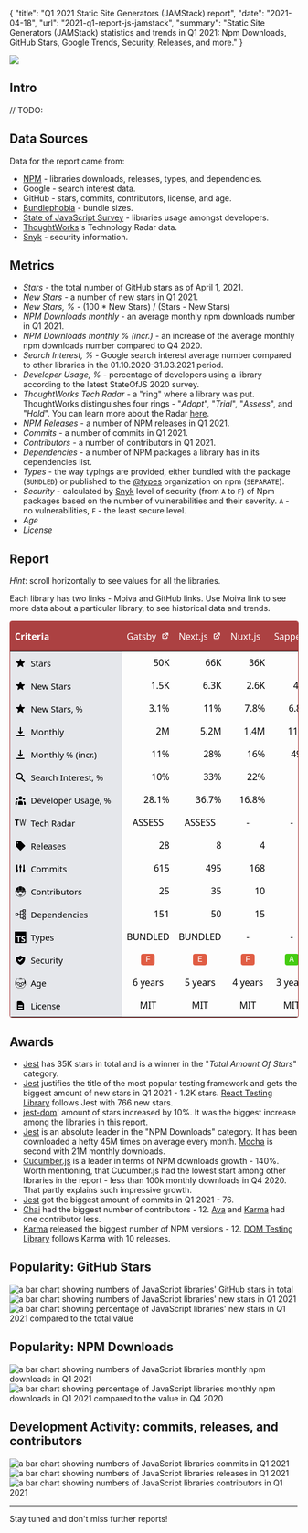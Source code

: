 {
    "title": "Q1 2021 Static Site Generators (JAMStack) report",
    "date": "2021-04-18",
    "url": "2021-q1-report-js-jamstack",
    "summary": "Static Site Generators (JAMStack) statistics and trends in Q1 2021: Npm Downloads, GitHub Stars, Google Trends, Security, Releases, and more."
}

![](/blog/images/2021-q1-report/logo.png)

## Intro
// TODO:

## Data Sources
Data for the report came from:
- [NPM](https://www.npmjs.com/) - libraries downloads, releases, types, and dependencies.
- Google - search interest data.
- GitHub - stars, commits, contributors, license, and age.
- [Bundlephobia](https://bundlephobia.com/) - bundle sizes.
- [State of JavaScript Survey](https://stateofjs.com/) - libraries usage amongst developers.
- [ThoughtWorks](https://www.thoughtworks.com/)'s Technology Radar data.
- [Snyk](https://snyk.io/) - security information.

## Metrics
- *Stars* - the total number of GitHub stars as of April 1, 2021.
- *New Stars* - a number of new stars in Q1 2021.
- *New Stars, %* - (100 * New Stars) / (Stars - New Stars)
- *NPM Downloads monthly* - an average monthly npm downloads number in Q1 2021.
- *NPM Downloads monthly % (incr.)* - an increase of the average monthly npm downloads number compared to Q4 2020.
- *Search Interest, %* - Google search interest average number compared to other libraries in the 01.10.2020-31.03.2021 period.
- *Developer Usage, %* - percentage of developers using a library according to the latest StateOfJS 2020 survey.
- *ThoughtWorks Tech Radar* - a "ring" where a library was put. ThoughtWorks distinguishes four rings - "*Adopt*", "*Trial*", "*Assess*", and "*Hold*". You can learn more about the Radar [here](https://www.thoughtworks.com/radar/faq).
- *NPM Releases* - a number of NPM releases in Q1 2021.
- *Commits* - a number of commits in Q1 2021.
- *Contributors* - a number of contributors in Q1 2021.
- *Dependencies* - a number of NPM packages a library has in its dependencies list.
- *Types* - the way typings are provided, either bundled with the package (`BUNDLED`) or published to the [@types](https://www.npmjs.com/~types) organization on npm (`SEPARATE`).
- *Security* - calculated by [Snyk](https://snyk.io/) level of security (from `A` to `F`) of Npm packages based on the number of vulnerabilities and their severity. `A` - no vulnerabilities, `F` - the least secure level.
- *Age*
- *License*

## Report
*Hint*: scroll horizontally to see values for all the libraries.

Each library has two links - Moiva and GitHub links. Use Moiva link to see more data about a particular library, to see historical data and trends.

<style type='text/css'>
.wrapper-2021q1 {
    border-color: rgba(172, 65, 66, 1);
    border-radius: 0.25rem;
    border-width: 1px;
    border-style: solid;
    width: 100%;
    overflow: scroll;
}
.wrapper-2021q1 table {
  padding: 0;
  margin: 0;
  border: none;
    font-size: 16px;
    border-width: 1px;
    table-layout: auto;
    border-collapse: collapse;
    text-indent: 0;
    border-color: inherit;
    font-family: ui-sans-serif, system-ui, -apple-system, BlinkMacSystemFont, "Segoe UI", Roboto, "Helvetica Neue", Arial, "Noto Sans", sans-serif, "Apple Color Emoji", "Segoe UI Emoji", "Segoe UI Symbol", "Noto Color Emoji";
}
.wrapper-2021q1 thead {
    background-color: rgba(172, 65, 66, 1.0);
    color: white;
}
.wrapper-2021q1 thead th {
    z-index: 1;
    border: none;
}

.wrapper-2021q1 thead th:first-child {
    background-color: rgba(172, 65, 66, 1.0);
    height: 2.5rem;
    position: -webkit-sticky;
    position: sticky;
    left: 0;
    z-index: 2;
}

.wrapper-2021q1 thead th:first-child div {
    width: 180px;
}

.wrapper-2021q1 thead th div {
    display: flex;
}

.wrapper-2021q1 tbody {
    color: black;
}

.wrapper-2021q1 tbody th {
    font-weight: 500;
    font-size: 15px;
    position: -webkit-sticky;
    position: sticky;
    left: 0;
    z-index: 1;
    background-color: rgba(229, 231, 235, 1.0) !important;
    padding-left: 0.5rem;
    padding-right: 0.5rem;
    border-left: none;
}

.wrapper-2021q1 tbody tr {
    height: 40px;
}

.wrapper-2021q1 td, th {
    border-bottom: none;
    border-top: none;
}

.wrapper-2021q1 a.primary-link {
    font-weight: 400;
    color: rgba(255, 255, 255, 1) !important;
}

.wrapper-2021q1 a.primary-link:hover {
    font-weight: 400;
    --tw-text-opacity: 1;
    color: rgba(255, 255, 255, var(--tw-text-opacity));
    text-decoration: underline;
}
.wrapper-2021q1 a, .link {
    cursor: pointer;
    font-weight: 400;
    color: rgba(172, 65, 66, 1);
}
.wrapper-2021q1 a {
    color: inherit;
    text-decoration: inherit;
}

.wrapper-2021q1 .ml-2 {
    margin-left: 0.5rem;
}
.wrapper-2021q1 svg {
    display: block;
    vertical-align: middle;
}
.wrapper-2021q1 .w-5 {
    width: 1.25rem;
}
.wrapper-2021q1 .h-5 {
    height: 1.25rem;
}
.wrapper-2021q1 .border-r {
    border-right-width: 1px !important;
}

.wrapper-2021q1 .border-gray-300 {
    border-color: rgba(209, 213, 219, 1);
}

.wrapper-2021q1 .items-center {
    align-items: center;
}

.wrapper-2021q1 .flex {
    display: flex;
}
.wrapper-2021q1 .justify-end {
    justify-content: flex-end;
}
.wrapper-2021q1 .justify-center {
    justify-content: center;
}
.wrapper-2021q1 .sec {
    border-radius: 4px;
    width: 24px;
    height: 20px;
    display: flex;
    align-items: center;
    justify-content: center;
    font-family: ui-monospace, SFMono-Regular, Menlo, Monaco, Consolas, "Liberation Mono", "Courier New", monospace;
    font-size: 14px;
    line-height: 20px;
    color: white !important;
    text-decoration: none;
}
.wrapper-2021q1 .sec-A {
    background-color: #4c1;
}
.wrapper-2021q1 .sec-E, .wrapper-2021q1 .sec-F {
    background-color: #e05d44;
}
</style>

<div class="wrapper-2021q1"><table><thead class="text-white bg-primary"><tr><th scope="col"><div class="w-52">Criteria</div></th><th scope="col"><div><a href="/?npm=gatsby" class="primary-link">Gatsby</a><a href="https://github.com/gatsbyjs/gatsby" target="_blank" class="ml-2 primary-link"><svg xmlns="http://www.w3.org/2000/svg" class="w-5 h-5" viewBox="0 0 20 20" fill="currentColor"><path d="M11 3a1 1 0 100 2h2.586l-6.293 6.293a1 1 0 101.414 1.414L15 6.414V9a1 1 0 102 0V4a1 1 0 00-1-1h-5z"></path><path d="M5 5a2 2 0 00-2 2v8a2 2 0 002 2h8a2 2 0 002-2v-3a1 1 0 10-2 0v3H5V7h3a1 1 0 000-2H5z"></path></svg></a></div></th><th scope="col"><div><a href="/?npm=next" class="primary-link">Next.js</a><a href="https://github.com/vercel/next.js" target="_blank" class="ml-2 primary-link"><svg xmlns="http://www.w3.org/2000/svg" class="w-5 h-5" viewBox="0 0 20 20" fill="currentColor"><path d="M11 3a1 1 0 100 2h2.586l-6.293 6.293a1 1 0 101.414 1.414L15 6.414V9a1 1 0 102 0V4a1 1 0 00-1-1h-5z"></path><path d="M5 5a2 2 0 00-2 2v8a2 2 0 002 2h8a2 2 0 002-2v-3a1 1 0 10-2 0v3H5V7h3a1 1 0 000-2H5z"></path></svg></a></div></th><th scope="col"><div><a href="/?npm=nuxt" class="primary-link">Nuxt.js</a><a href="https://github.com/nuxt/nuxt.js" target="_blank" class="ml-2 primary-link"><svg xmlns="http://www.w3.org/2000/svg" class="w-5 h-5" viewBox="0 0 20 20" fill="currentColor"><path d="M11 3a1 1 0 100 2h2.586l-6.293 6.293a1 1 0 101.414 1.414L15 6.414V9a1 1 0 102 0V4a1 1 0 00-1-1h-5z"></path><path d="M5 5a2 2 0 00-2 2v8a2 2 0 002 2h8a2 2 0 002-2v-3a1 1 0 10-2 0v3H5V7h3a1 1 0 000-2H5z"></path></svg></a></div></th><th scope="col"><div><a href="/?npm=sapper" class="primary-link">Sapper</a><a href="https://github.com/sveltejs/sapper" target="_blank" class="ml-2 primary-link"><svg xmlns="http://www.w3.org/2000/svg" class="w-5 h-5" viewBox="0 0 20 20" fill="currentColor"><path d="M11 3a1 1 0 100 2h2.586l-6.293 6.293a1 1 0 101.414 1.414L15 6.414V9a1 1 0 102 0V4a1 1 0 00-1-1h-5z"></path><path d="M5 5a2 2 0 00-2 2v8a2 2 0 002 2h8a2 2 0 002-2v-3a1 1 0 10-2 0v3H5V7h3a1 1 0 000-2H5z"></path></svg></a></div></th><th scope="col"><div><a href="/?npm=@11ty/eleventy" class="primary-link">11ty</a><a href="https://github.com/11ty/eleventy" target="_blank" class="ml-2 primary-link"><svg xmlns="http://www.w3.org/2000/svg" class="w-5 h-5" viewBox="0 0 20 20" fill="currentColor"><path d="M11 3a1 1 0 100 2h2.586l-6.293 6.293a1 1 0 101.414 1.414L15 6.414V9a1 1 0 102 0V4a1 1 0 00-1-1h-5z"></path><path d="M5 5a2 2 0 00-2 2v8a2 2 0 002 2h8a2 2 0 002-2v-3a1 1 0 10-2 0v3H5V7h3a1 1 0 000-2H5z"></path></svg></a></div></th><th scope="col"><div><a href="/?npm=hexo" class="primary-link">Hexo</a><a href="https://github.com/hexojs/hexo" target="_blank" class="ml-2 primary-link"><svg xmlns="http://www.w3.org/2000/svg" class="w-5 h-5" viewBox="0 0 20 20" fill="currentColor"><path d="M11 3a1 1 0 100 2h2.586l-6.293 6.293a1 1 0 101.414 1.414L15 6.414V9a1 1 0 102 0V4a1 1 0 00-1-1h-5z"></path><path d="M5 5a2 2 0 00-2 2v8a2 2 0 002 2h8a2 2 0 002-2v-3a1 1 0 10-2 0v3H5V7h3a1 1 0 000-2H5z"></path></svg></a></div></th><th scope="col"><div><a href="/?npm=@docusaurus/core" class="primary-link">Docusaurus</a><a href="https://github.com/facebook/docusaurus" target="_blank" class="ml-2 primary-link"><svg xmlns="http://www.w3.org/2000/svg" class="w-5 h-5" viewBox="0 0 20 20" fill="currentColor"><path d="M11 3a1 1 0 100 2h2.586l-6.293 6.293a1 1 0 101.414 1.414L15 6.414V9a1 1 0 102 0V4a1 1 0 00-1-1h-5z"></path><path d="M5 5a2 2 0 00-2 2v8a2 2 0 002 2h8a2 2 0 002-2v-3a1 1 0 10-2 0v3H5V7h3a1 1 0 000-2H5z"></path></svg></a></div></th><th scope="col"><div><a href="/?npm=vuepress" class="primary-link">VuePress</a><a href="https://github.com/vuejs/vuepress" target="_blank" class="ml-2 primary-link"><svg xmlns="http://www.w3.org/2000/svg" class="w-5 h-5" viewBox="0 0 20 20" fill="currentColor"><path d="M11 3a1 1 0 100 2h2.586l-6.293 6.293a1 1 0 101.414 1.414L15 6.414V9a1 1 0 102 0V4a1 1 0 00-1-1h-5z"></path><path d="M5 5a2 2 0 00-2 2v8a2 2 0 002 2h8a2 2 0 002-2v-3a1 1 0 10-2 0v3H5V7h3a1 1 0 000-2H5z"></path></svg></a></div></th><th scope="col"><div><a href="/?npm=docsify" class="primary-link">Docsify</a><a href="https://github.com/docsifyjs/docsify" target="_blank" class="ml-2 primary-link"><svg xmlns="http://www.w3.org/2000/svg" class="w-5 h-5" viewBox="0 0 20 20" fill="currentColor"><path d="M11 3a1 1 0 100 2h2.586l-6.293 6.293a1 1 0 101.414 1.414L15 6.414V9a1 1 0 102 0V4a1 1 0 00-1-1h-5z"></path><path d="M5 5a2 2 0 00-2 2v8a2 2 0 002 2h8a2 2 0 002-2v-3a1 1 0 10-2 0v3H5V7h3a1 1 0 000-2H5z"></path></svg></a></div></th><th scope="col"><div><a href="/?npm=umi" class="primary-link">UmiJS</a><a href="https://github.com/umijs/umi" target="_blank" class="ml-2 primary-link"><svg xmlns="http://www.w3.org/2000/svg" class="w-5 h-5" viewBox="0 0 20 20" fill="currentColor"><path d="M11 3a1 1 0 100 2h2.586l-6.293 6.293a1 1 0 101.414 1.414L15 6.414V9a1 1 0 102 0V4a1 1 0 00-1-1h-5z"></path><path d="M5 5a2 2 0 00-2 2v8a2 2 0 002 2h8a2 2 0 002-2v-3a1 1 0 10-2 0v3H5V7h3a1 1 0 000-2H5z"></path></svg></a></div></th><th scope="col"><div><a href="/?npm=react-static" class="primary-link">React Static</a><a href="https://github.com/react-static/react-static" target="_blank" class="ml-2 primary-link"><svg xmlns="http://www.w3.org/2000/svg" class="w-5 h-5" viewBox="0 0 20 20" fill="currentColor"><path d="M11 3a1 1 0 100 2h2.586l-6.293 6.293a1 1 0 101.414 1.414L15 6.414V9a1 1 0 102 0V4a1 1 0 00-1-1h-5z"></path><path d="M5 5a2 2 0 00-2 2v8a2 2 0 002 2h8a2 2 0 002-2v-3a1 1 0 10-2 0v3H5V7h3a1 1 0 000-2H5z"></path></svg></a></div></th><th scope="col"><div><a href="/?npm=gridsome" class="primary-link">Gridsome</a><a href="https://github.com/gridsome/gridsome" target="_blank" class="ml-2 primary-link"><svg xmlns="http://www.w3.org/2000/svg" class="w-5 h-5" viewBox="0 0 20 20" fill="currentColor"><path d="M11 3a1 1 0 100 2h2.586l-6.293 6.293a1 1 0 101.414 1.414L15 6.414V9a1 1 0 102 0V4a1 1 0 00-1-1h-5z"></path><path d="M5 5a2 2 0 00-2 2v8a2 2 0 002 2h8a2 2 0 002-2v-3a1 1 0 10-2 0v3H5V7h3a1 1 0 000-2H5z"></path></svg></a></div></th></tr></thead><tbody><!-- Stars --><tr class="row"><th class="border-r border-gray-300"><div class="flex items-center border-r"><svg xmlns="http://www.w3.org/2000/svg" class="w-5 h-5" viewBox="0 0 20 20" fill="currentColor"><path d="M9.049 2.927c.3-.921 1.603-.921 1.902 0l1.07 3.292a1 1 0 00.95.69h3.462c.969 0 1.371 1.24.588 1.81l-2.8 2.034a1 1 0 00-.364 1.118l1.07 3.292c.3.921-.755 1.688-1.54 1.118l-2.8-2.034a1 1 0 00-1.175 0l-2.8 2.034c-.784.57-1.838-.197-1.539-1.118l1.07-3.292a1 1 0 00-.364-1.118L2.98 8.72c-.783-.57-.38-1.81.588-1.81h3.461a1 1 0 00.951-.69l1.07-3.292z"></path></svg><div class="ml-2">Stars</div></div></th><td class="border-r border-gray-300"><div class="flex justify-end" data-v-76753836="">50K</div></td><td class="border-r border-gray-300"><div class="flex justify-end" data-v-76753836="">66K</div></td><td class="border-r border-gray-300"><div class="flex justify-end" data-v-76753836="">36K</div></td><td class="border-r border-gray-300"><div class="flex justify-end" data-v-76753836="">7K</div></td><td class="border-r border-gray-300"><div class="flex justify-end" data-v-76753836="">9.1K</div></td><td class="border-r border-gray-300"><div class="flex justify-end" data-v-76753836="">33K</div></td><td class="border-r border-gray-300"><div class="flex justify-end" data-v-76753836="">23K</div></td><td class="border-r border-gray-300"><div class="flex justify-end" data-v-76753836="">19K</div></td><td class="border-r border-gray-300"><div class="flex justify-end" data-v-76753836="">17K</div></td><td class="border-r border-gray-300"><div class="flex justify-end" data-v-76753836="">10K</div></td><td class="border-r border-gray-300"><div class="flex justify-end" data-v-76753836="">9.5K</div></td><td class="border-r border-gray-300"><div class="flex justify-end" data-v-76753836="">7.5K</div></td></tr><tr class="row"><th class="border-r border-gray-300"><div class="flex items-center border-r"><svg xmlns="http://www.w3.org/2000/svg" class="w-5 h-5" viewBox="0 0 20 20" fill="currentColor"><path d="M9.049 2.927c.3-.921 1.603-.921 1.902 0l1.07 3.292a1 1 0 00.95.69h3.462c.969 0 1.371 1.24.588 1.81l-2.8 2.034a1 1 0 00-.364 1.118l1.07 3.292c.3.921-.755 1.688-1.54 1.118l-2.8-2.034a1 1 0 00-1.175 0l-2.8 2.034c-.784.57-1.838-.197-1.539-1.118l1.07-3.292a1 1 0 00-.364-1.118L2.98 8.72c-.783-.57-.38-1.81.588-1.81h3.461a1 1 0 00.951-.69l1.07-3.292z"></path></svg><div class="ml-2">New Stars</div></div></th><td class="border-r border-gray-300 bg-gray-200"><div class="flex items-center justify-end" data-v-76753836="">1.5K</div></td><td class="border-r border-gray-300 bg-gray-200"><div class="flex items-center justify-end" data-v-76753836="">6.3K</div></td><td class="border-r border-gray-300 bg-gray-200"><div class="flex items-center justify-end" data-v-76753836="">2.6K</div></td><td class="border-r border-gray-300 bg-gray-200"><div class="flex items-center justify-end" data-v-76753836="">447</div></td><td class="border-r border-gray-300 bg-gray-200"><div class="flex items-center justify-end" data-v-76753836="">891</div></td><td class="border-r border-gray-300 bg-gray-200"><div class="flex items-center justify-end" data-v-76753836="">708</div></td><td class="border-r border-gray-300 bg-gray-200"><div class="flex items-center justify-end" data-v-76753836="">1.9K</div></td><td class="border-r border-gray-300 bg-gray-200"><div class="flex items-center justify-end" data-v-76753836="">618</div></td><td class="border-r border-gray-300 bg-gray-200"><div class="flex items-center justify-end" data-v-76753836="">971</div></td><td class="border-r border-gray-300 bg-gray-200"><div class="flex items-center justify-end" data-v-76753836="">550</div></td><td class="border-r border-gray-300 bg-gray-200"><div class="flex items-center justify-end" data-v-76753836="">268</div></td><td class="border-r border-gray-300 bg-gray-200"><div class="flex items-center justify-end" data-v-76753836="">359</div></td></tr><tr class="row"><th class="border-r border-gray-300"><div class="flex items-center border-r"><svg xmlns="http://www.w3.org/2000/svg" class="w-5 h-5" viewBox="0 0 20 20" fill="currentColor"><path d="M9.049 2.927c.3-.921 1.603-.921 1.902 0l1.07 3.292a1 1 0 00.95.69h3.462c.969 0 1.371 1.24.588 1.81l-2.8 2.034a1 1 0 00-.364 1.118l1.07 3.292c.3.921-.755 1.688-1.54 1.118l-2.8-2.034a1 1 0 00-1.175 0l-2.8 2.034c-.784.57-1.838-.197-1.539-1.118l1.07-3.292a1 1 0 00-.364-1.118L2.98 8.72c-.783-.57-.38-1.81.588-1.81h3.461a1 1 0 00.951-.69l1.07-3.292z"></path></svg><div class="ml-2">New Stars, %</div></div></th><td class="border-r border-gray-300"><div class="flex items-center justify-end" data-v-76753836="">3.1% </div></td><td class="border-r border-gray-300"><div class="flex items-center justify-end" data-v-76753836="">11% </div></td><td class="border-r border-gray-300"><div class="flex items-center justify-end" data-v-76753836="">7.8% </div></td><td class="border-r border-gray-300"><div class="flex items-center justify-end" data-v-76753836="">6.8% </div></td><td class="border-r border-gray-300"><div class="flex items-center justify-end" data-v-76753836="">11% </div></td><td class="border-r border-gray-300"><div class="flex items-center justify-end" data-v-76753836="">2.2% </div></td><td class="border-r border-gray-300"><div class="flex items-center justify-end" data-v-76753836="">9.1% </div></td><td class="border-r border-gray-300"><div class="flex items-center justify-end" data-v-76753836="">3.4% </div></td><td class="border-r border-gray-300"><div class="flex items-center justify-end" data-v-76753836="">6% </div></td><td class="border-r border-gray-300"><div class="flex items-center justify-end" data-v-76753836="">5.7% </div></td><td class="border-r border-gray-300"><div class="flex items-center justify-end" data-v-76753836="">2.9% </div></td><td class="border-r border-gray-300"><div class="flex items-center justify-end" data-v-76753836="">5.1% </div></td></tr><tr class="row"><th class="border-r border-gray-300"><div class="flex items-center border-r"><svg xmlns="http://www.w3.org/2000/svg" class="w-5 h-5" viewBox="0 0 20 20" fill="currentColor"><path fill-rule="evenodd" d="M3 17a1 1 0 011-1h12a1 1 0 110 2H4a1 1 0 01-1-1zm3.293-7.707a1 1 0 011.414 0L9 10.586V3a1 1 0 112 0v7.586l1.293-1.293a1 1 0 111.414 1.414l-3 3a1 1 0 01-1.414 0l-3-3a1 1 0 010-1.414z" clip-rule="evenodd"></path></svg><div class="ml-2">Monthly</div></div></th><td class="border-r border-gray-300 bg-gray-200"><div class="flex items-center justify-end" data-v-76753836="">2M</div></td><td class="border-r border-gray-300 bg-gray-200"><div class="flex items-center justify-end" data-v-76753836="">5.2M</div></td><td class="border-r border-gray-300 bg-gray-200"><div class="flex items-center justify-end" data-v-76753836="">1.4M</div></td><td class="border-r border-gray-300 bg-gray-200"><div class="flex items-center justify-end" data-v-76753836="">112K</div></td><td class="border-r border-gray-300 bg-gray-200"><div class="flex items-center justify-end" data-v-76753836="">114K</div></td><td class="border-r border-gray-300 bg-gray-200"><div class="flex items-center justify-end" data-v-76753836="">63K</div></td><td class="border-r border-gray-300 bg-gray-200"><div class="flex items-center justify-end" data-v-76753836="">171K</div></td><td class="border-r border-gray-300 bg-gray-200"><div class="flex items-center justify-end" data-v-76753836="">312K</div></td><td class="border-r border-gray-300 bg-gray-200"><div class="flex items-center justify-end" data-v-76753836="">139K</div></td><td class="border-r border-gray-300 bg-gray-200"><div class="flex items-center justify-end" data-v-76753836="">91K</div></td><td class="border-r border-gray-300 bg-gray-200"><div class="flex items-center justify-end" data-v-76753836="">51K</div></td><td class="border-r border-gray-300 bg-gray-200"><div class="flex items-center justify-end" data-v-76753836="">50K</div></td></tr><tr class="row"><th class="border-r border-gray-300"><div class="flex items-center border-r"><svg xmlns="http://www.w3.org/2000/svg" class="w-5 h-5" viewBox="0 0 20 20" fill="currentColor"><path fill-rule="evenodd" d="M3 17a1 1 0 011-1h12a1 1 0 110 2H4a1 1 0 01-1-1zm3.293-7.707a1 1 0 011.414 0L9 10.586V3a1 1 0 112 0v7.586l1.293-1.293a1 1 0 111.414 1.414l-3 3a1 1 0 01-1.414 0l-3-3a1 1 0 010-1.414z" clip-rule="evenodd"></path></svg><div class="ml-2">Monthly % (incr.)</div></div></th><td class="border-r border-gray-300"><div class="flex items-center justify-end" data-v-76753836="">11% </div></td><td class="border-r border-gray-300"><div class="flex items-center justify-end" data-v-76753836="">28% </div></td><td class="border-r border-gray-300"><div class="flex items-center justify-end" data-v-76753836="">16% </div></td><td class="border-r border-gray-300"><div class="flex items-center justify-end" data-v-76753836="">49% </div></td><td class="border-r border-gray-300"><div class="flex items-center justify-end" data-v-76753836="">-2% </div></td><td class="border-r border-gray-300"><div class="flex items-center justify-end" data-v-76753836="">13% </div></td><td class="border-r border-gray-300"><div class="flex items-center justify-end" data-v-76753836="">83% </div></td><td class="border-r border-gray-300"><div class="flex items-center justify-end" data-v-76753836="">34% </div></td><td class="border-r border-gray-300"><div class="flex items-center justify-end" data-v-76753836="">18% </div></td><td class="border-r border-gray-300"><div class="flex items-center justify-end" data-v-76753836="">14% </div></td><td class="border-r border-gray-300"><div class="flex items-center justify-end" data-v-76753836="">-1% </div></td><td class="border-r border-gray-300"><div class="flex items-center justify-end" data-v-76753836="">4% </div></td></tr><tr class="row"><th class="border-r border-gray-300"><div class="flex items-center border-r"><svg xmlns="http://www.w3.org/2000/svg" class="w-5 h-5" viewBox="0 0 20 20" fill="currentColor"><path fill-rule="evenodd" d="M8 4a4 4 0 100 8 4 4 0 000-8zM2 8a6 6 0 1110.89 3.476l4.817 4.817a1 1 0 01-1.414 1.414l-4.816-4.816A6 6 0 012 8z" clip-rule="evenodd"></path></svg><div class="ml-2">Search Interest, %</div></div></th><td class="border-r border-gray-300 bg-gray-200"><div class="flex items-center justify-end" data-v-76753836="">10%</div></td><td class="border-r border-gray-300 bg-gray-200"><div class="flex items-center justify-end" data-v-76753836="">33%</div></td><td class="border-r border-gray-300 bg-gray-200"><div class="flex items-center justify-end" data-v-76753836="">22%</div></td><td class="border-r border-gray-300 bg-gray-200"><div class="flex items-center justify-end" data-v-76753836="">-</div></td><td class="border-r border-gray-300 bg-gray-200"><div class="flex items-center justify-end" data-v-76753836="">-</div></td><td class="border-r border-gray-300 bg-gray-200"><div class="flex items-center justify-end" data-v-76753836="">-</div></td><td class="border-r border-gray-300 bg-gray-200"><div class="flex items-center justify-end" data-v-76753836="">-</div></td><td class="border-r border-gray-300 bg-gray-200"><div class="flex items-center justify-end" data-v-76753836="">-</div></td><td class="border-r border-gray-300 bg-gray-200"><div class="flex items-center justify-end" data-v-76753836="">-</div></td><td class="border-r border-gray-300 bg-gray-200"><div class="flex items-center justify-end" data-v-76753836="">-</div></td><td class="border-r border-gray-300 bg-gray-200"><div class="flex items-center justify-end" data-v-76753836="">-</div></td><td class="border-r border-gray-300 bg-gray-200"><div class="flex items-center justify-end" data-v-76753836="">-</div></td></tr><tr class="row"><th class="border-r border-gray-300"><div class="flex items-center border-r"><svg xmlns="http://www.w3.org/2000/svg" class="w-5 h-5" viewBox="0 0 20 20" fill="currentColor"><path d="M13 6a3 3 0 11-6 0 3 3 0 016 0zM18 8a2 2 0 11-4 0 2 2 0 014 0zM14 15a4 4 0 00-8 0v3h8v-3zM6 8a2 2 0 11-4 0 2 2 0 014 0zM16 18v-3a5.972 5.972 0 00-.75-2.906A3.005 3.005 0 0119 15v3h-3zM4.75 12.094A5.973 5.973 0 004 15v3H1v-3a3 3 0 013.75-2.906z"></path></svg><div class="ml-2">Developer Usage, %</div></div></th><td class="border-r border-gray-300"><div class="flex items-center justify-end" data-v-76753836="">28.1%</div></td><td class="border-r border-gray-300"><div class="flex items-center justify-end" data-v-76753836="">36.7%</div></td><td class="border-r border-gray-300"><div class="flex items-center justify-end" data-v-76753836="">16.8%</div></td><td class="border-r border-gray-300"><div class="flex items-center justify-end" data-v-76753836="">-</div></td><td class="border-r border-gray-300"><div class="flex items-center justify-end" data-v-76753836="">-</div></td><td class="border-r border-gray-300"><div class="flex items-center justify-end" data-v-76753836="">-</div></td><td class="border-r border-gray-300"><div class="flex items-center justify-end" data-v-76753836="">-</div></td><td class="border-r border-gray-300"><div class="flex items-center justify-end" data-v-76753836="">-</div></td><td class="border-r border-gray-300"><div class="flex items-center justify-end" data-v-76753836="">-</div></td><td class="border-r border-gray-300"><div class="flex items-center justify-end" data-v-76753836="">-</div></td><td class="border-r border-gray-300"><div class="flex items-center justify-end" data-v-76753836="">-</div></td><td class="border-r border-gray-300"><div class="flex items-center justify-end" data-v-76753836="">-</div></td></tr><tr class="row"><th class="border-r border-gray-300"><div class="flex items-center border-r"><div class="root w-5 dark"><svg xmlns="http://www.w3.org/2000/svg" xmlns:xlink="http://www.w3.org/1999/xlink" viewBox="0 0 66 36" fill="#fff" fill-rule="evenodd" stroke="#000" stroke-linecap="round" stroke-linejoin="round"><path d="M0 5.93V0h25.132v5.93h-9.06v29h-7v-29zM29.255 0h3.5L38.5 28.2 44.87 0h3.463l6.052 28.188L60.535 0H64l-8 34.92h-3.587l-5.93-28.546L40.16 34.92h-3.587z" stroke="none" style="color: black; fill: currentcolor;"></path></svg></div><div class="ml-2">Tech Radar</div></div></th><td class="border-r border-gray-300 bg-gray-200"><div class="flex items-center justify-center" data-v-76753836="">ASSESS</div></td><td class="border-r border-gray-300 bg-gray-200"><div class="flex items-center justify-center" data-v-76753836="">ASSESS</div></td><td class="border-r border-gray-300 bg-gray-200"><div class="flex items-center justify-center" data-v-76753836="">-</div></td><td class="border-r border-gray-300 bg-gray-200"><div class="flex items-center justify-center" data-v-76753836="">-</div></td><td class="border-r border-gray-300 bg-gray-200"><div class="flex items-center justify-center" data-v-76753836="">ASSESS</div></td><td class="border-r border-gray-300 bg-gray-200"><div class="flex items-center justify-center" data-v-76753836="">-</div></td><td class="border-r border-gray-300 bg-gray-200"><div class="flex items-center justify-center" data-v-76753836="">-</div></td><td class="border-r border-gray-300 bg-gray-200"><div class="flex items-center justify-center" data-v-76753836="">-</div></td><td class="border-r border-gray-300 bg-gray-200"><div class="flex items-center justify-center" data-v-76753836="">-</div></td><td class="border-r border-gray-300 bg-gray-200"><div class="flex items-center justify-center" data-v-76753836="">-</div></td><td class="border-r border-gray-300 bg-gray-200"><div class="flex items-center justify-center" data-v-76753836="">-</div></td><td class="border-r border-gray-300 bg-gray-200"><div class="flex items-center justify-center" data-v-76753836="">-</div></td></tr><tr class="row"><th class="border-r border-gray-300"><div class="flex items-center border-r"><svg xmlns="http://www.w3.org/2000/svg" class="w-5 h-5" viewBox="0 0 20 20" fill="currentColor"><path fill-rule="evenodd" d="M17.707 9.293a1 1 0 010 1.414l-7 7a1 1 0 01-1.414 0l-7-7A.997.997 0 012 10V5a3 3 0 013-3h5c.256 0 .512.098.707.293l7 7zM5 6a1 1 0 100-2 1 1 0 000 2z" clip-rule="evenodd"></path></svg><div class="ml-2">Releases</div></div></th><td class="border-r border-gray-300"><div class="flex items-center justify-end" data-v-76753836="">28</div></td><td class="border-r border-gray-300"><div class="flex items-center justify-end" data-v-76753836="">8</div></td><td class="border-r border-gray-300"><div class="flex items-center justify-end" data-v-76753836="">4</div></td><td class="border-r border-gray-300"><div class="flex items-center justify-end" data-v-76753836="">2</div></td><td class="border-r border-gray-300"><div class="flex items-center justify-end" data-v-76753836="">2</div></td><td class="border-r border-gray-300"><div class="flex items-center justify-end" data-v-76753836="">1</div></td><td class="border-r border-gray-300"><div class="flex items-center justify-end" data-v-76753836="">0</div></td><td class="border-r border-gray-300"><div class="flex items-center justify-end" data-v-76753836="">3</div></td><td class="border-r border-gray-300"><div class="flex items-center justify-end" data-v-76753836="">2</div></td><td class="border-r border-gray-300"><div class="flex items-center justify-end" data-v-76753836="">17</div></td><td class="border-r border-gray-300"><div class="flex items-center justify-end" data-v-76753836="">3</div></td><td class="border-r border-gray-300"><div class="flex items-center justify-end" data-v-76753836="">0</div></td></tr><tr class="row"><th class="border-r border-gray-300"><div class="flex items-center border-r"><svg xmlns="http://www.w3.org/2000/svg" class="w-5 h-5" viewBox="0 0 20 20" fill="currentColor"><path d="M5 4a1 1 0 00-2 0v7.268a2 2 0 000 3.464V16a1 1 0 102 0v-1.268a2 2 0 000-3.464V4zM11 4a1 1 0 10-2 0v1.268a2 2 0 000 3.464V16a1 1 0 102 0V8.732a2 2 0 000-3.464V4zM16 3a1 1 0 011 1v7.268a2 2 0 010 3.464V16a1 1 0 11-2 0v-1.268a2 2 0 010-3.464V4a1 1 0 011-1z"></path></svg><div class="ml-2">Commits</div></div></th><td class="border-r border-gray-300 bg-gray-200"><div class="flex items-center justify-end" data-v-76753836="">615</div></td><td class="border-r border-gray-300 bg-gray-200"><div class="flex items-center justify-end" data-v-76753836="">495</div></td><td class="border-r border-gray-300 bg-gray-200"><div class="flex items-center justify-end" data-v-76753836="">168</div></td><td class="border-r border-gray-300 bg-gray-200"><div class="flex items-center justify-end" data-v-76753836="">25</div></td><td class="border-r border-gray-300 bg-gray-200"><div class="flex items-center justify-end" data-v-76753836="">76</div></td><td class="border-r border-gray-300 bg-gray-200"><div class="flex items-center justify-end" data-v-76753836="">12</div></td><td class="border-r border-gray-300 bg-gray-200"><div class="flex items-center justify-end" data-v-76753836="">299</div></td><td class="border-r border-gray-300 bg-gray-200"><div class="flex items-center justify-end" data-v-76753836="">22</div></td><td class="border-r border-gray-300 bg-gray-200"><div class="flex items-center justify-end" data-v-76753836="">41</div></td><td class="border-r border-gray-300 bg-gray-200"><div class="flex items-center justify-end" data-v-76753836="">141</div></td><td class="border-r border-gray-300 bg-gray-200"><div class="flex items-center justify-end" data-v-76753836="">26</div></td><td class="border-r border-gray-300 bg-gray-200"><div class="flex items-center justify-end" data-v-76753836="">28</div></td></tr><tr class="row"><th class="border-r border-gray-300"><div class="flex items-center border-r"><svg xmlns="http://www.w3.org/2000/svg" class="w-5 h-5" preserveAspectRatio="xMidYMid meet" viewBox="0 0 64 64"><path d="M40.322 4.102C38.603 2.702 35.304 2 32 2c-3.302 0-6.601.701-8.32 2.101v21.41h16.643V4.102z" fill="black"></path><path d="M58.384 27.574l.532.284C58.39 17.578 53.723 9.323 41.937 6.47l.001 17.323c6.843.676 12.639 2.022 16.446 3.781" fill="black"></path><path d="M22.063 23.793l.002-17.323C10.277 9.323 5.61 17.578 5.084 27.859l.532-.284c3.808-1.76 9.604-3.106 16.447-3.782" fill="black"></path><path d="M58 35.486V32h4c0-1.345-1.032-2.616-2.833-3.761c-2.343-.574-9.126-2.125-17.229-2.933v1.717H22.063v-1.717c-8.105.808-14.892 2.358-17.231 2.935C3.031 29.384 2 30.655 2 32h4v3.486C4.496 36.193 3 37.79 3 41c0 3.981 2.302 5.506 4.064 5.893C8.271 55.282 26.084 62 32 62s23.729-6.718 24.936-15.107C58.698 46.506 61 44.981 61 41c0-3.21-1.496-4.807-3-5.514zM56 45h-1v1c0 7.037-16.911 14-23 14S9 53.037 9 46v-1H8c-.122 0-3-.046-3-4c0-3.834 2.701-3.994 3-4h1v-5h46v5h1c.122 0 3 .046 3 4c0 3.834-2.701 3.994-3 4z" fill="black"></path><path d="M25 38.558c0-.552-.113-1.073-.295-1.562c1.03.747 1.859 1.752 2.295 3.06c0-7.998-14-7.998-14-.998c.652-1.632 2.162-2.72 3.963-3.252A4.454 4.454 0 0 0 16 38.558a4.5 4.5 0 0 0 9 0" fill="black"></path><path d="M37 40.056c.436-1.308 1.265-2.313 2.295-3.06A4.451 4.451 0 0 0 39 38.558a4.5 4.5 0 0 0 9 0a4.456 4.456 0 0 0-.963-2.752c1.801.532 3.311 1.62 3.963 3.252c0-7-14-7-14 .998" fill="black"></path><path d="M40.1 49.708H23.901c-.9 0-.9.857-.9.857c0 3.43 4.5 5.143 9 5.143s9-1.713 9-5.143c-.001 0-.001-.857-.901-.857" fill="black"></path></svg><div class="ml-2">Contributors</div></div></th><td class="border-r border-gray-300"><div class="flex items-center justify-end" data-v-76753836="">25</div></td><td class="border-r border-gray-300"><div class="flex items-center justify-end" data-v-76753836="">35</div></td><td class="border-r border-gray-300"><div class="flex items-center justify-end" data-v-76753836="">10</div></td><td class="border-r border-gray-300"><div class="flex items-center justify-end" data-v-76753836="">13</div></td><td class="border-r border-gray-300"><div class="flex items-center justify-end" data-v-76753836="">1</div></td><td class="border-r border-gray-300"><div class="flex items-center justify-end" data-v-76753836="">5</div></td><td class="border-r border-gray-300"><div class="flex items-center justify-end" data-v-76753836="">37</div></td><td class="border-r border-gray-300"><div class="flex items-center justify-end" data-v-76753836="">11</div></td><td class="border-r border-gray-300"><div class="flex items-center justify-end" data-v-76753836="">10</div></td><td class="border-r border-gray-300"><div class="flex items-center justify-end" data-v-76753836="">19</div></td><td class="border-r border-gray-300"><div class="flex items-center justify-end" data-v-76753836="">9</div></td><td class="border-r border-gray-300"><div class="flex items-center justify-end" data-v-76753836="">7</div></td></tr><tr class="row"><th class="border-r border-gray-300"><div class="flex items-center border-r"><svg xmlns="http://www.w3.org/2000/svg" class="w-5 h-5" preserveAspectRatio="xMidYMid meet" viewBox="0 0 32 32"><path d="M30 10V2h-8v3h-5a2.002 2.002 0 0 0-2 2v8h-5v-3H2v8h8v-3h5v8a2.002 2.002 0 0 0 2 2h5v3h8v-8h-8v3h-5v-8h5v3h8v-8h-8v3h-5V7h5v3zM8 18H4v-4h4zm16 6h4v4h-4zm0-10h4v4h-4zm0-10h4v4h-4z" fill="black"></path></svg><div class="ml-2">Dependencies</div></div></th><td class="border-r border-gray-300 bg-gray-200"><div class="flex items-center justify-end" data-v-76753836="">151</div></td><td class="border-r border-gray-300 bg-gray-200"><div class="flex items-center justify-end" data-v-76753836="">50</div></td><td class="border-r border-gray-300 bg-gray-200"><div class="flex items-center justify-end" data-v-76753836="">15</div></td><td class="border-r border-gray-300 bg-gray-200"><div class="flex items-center justify-end" data-v-76753836="">6</div></td><td class="border-r border-gray-300 bg-gray-200"><div class="flex items-center justify-end" data-v-76753836="">32</div></td><td class="border-r border-gray-300 bg-gray-200"><div class="flex items-center justify-end" data-v-76753836="">22</div></td><td class="border-r border-gray-300 bg-gray-200"><div class="flex items-center justify-end" data-v-76753836="">78</div></td><td class="border-r border-gray-300 bg-gray-200"><div class="flex items-center justify-end" data-v-76753836="">6</div></td><td class="border-r border-gray-300 bg-gray-200"><div class="flex items-center justify-end" data-v-76753836="">8</div></td><td class="border-r border-gray-300 bg-gray-200"><div class="flex items-center justify-end" data-v-76753836="">10</div></td><td class="border-r border-gray-300 bg-gray-200"><div class="flex items-center justify-end" data-v-76753836="">71</div></td><td class="border-r border-gray-300 bg-gray-200"><div class="flex items-center justify-end" data-v-76753836="">80</div></td></tr><tr class="row"><th class="border-r border-gray-300"><div class="flex items-center border-r"><div class="flex justify-center w-5"><svg xmlns="http://www.w3.org/2000/svg" class="w-4 h-4" preserveAspectRatio="xMidYMid meet" viewBox="0 0 24 24"><path d="M1.125 0C.502 0 0 .502 0 1.125v21.75C0 23.498.502 24 1.125 24h21.75c.623 0 1.125-.502 1.125-1.125V1.125C24 .502 23.498 0 22.875 0zm17.363 9.75c.612 0 1.154.037 1.627.111a6.38 6.38 0 0 1 1.306.34v2.458a3.95 3.95 0 0 0-.643-.361a5.093 5.093 0 0 0-.717-.26a5.453 5.453 0 0 0-1.426-.2c-.3 0-.573.028-.819.086a2.1 2.1 0 0 0-.623.242c-.17.104-.3.229-.393.374a.888.888 0 0 0-.14.49c0 .196.053.373.156.529c.104.156.252.304.443.444s.423.276.696.41c.273.135.582.274.926.416c.47.197.892.407 1.266.628c.374.222.695.473.963.753c.268.279.472.598.614.957c.142.359.214.776.214 1.253c0 .657-.125 1.21-.373 1.656a3.033 3.033 0 0 1-1.012 1.085a4.38 4.38 0 0 1-1.487.596c-.566.12-1.163.18-1.79.18a9.916 9.916 0 0 1-1.84-.164a5.544 5.544 0 0 1-1.512-.493v-2.63a5.033 5.033 0 0 0 3.237 1.2c.333 0 .624-.03.872-.09c.249-.06.456-.144.623-.25c.166-.108.29-.234.373-.38a1.023 1.023 0 0 0-.074-1.089a2.12 2.12 0 0 0-.537-.5a5.597 5.597 0 0 0-.807-.444a27.72 27.72 0 0 0-1.007-.436c-.918-.383-1.602-.852-2.053-1.405c-.45-.553-.676-1.222-.676-2.005c0-.614.123-1.141.369-1.582c.246-.441.58-.804 1.004-1.089a4.494 4.494 0 0 1 1.47-.629a7.536 7.536 0 0 1 1.77-.201zm-15.113.188h9.563v2.166H9.506v9.646H6.789v-9.646H3.375z" fill="black"></path></svg></div><div class="ml-2">Types</div></div></th><td class="border-r border-gray-300"><div class="flex items-center justify-center" data-v-76753836="">BUNDLED</div></td><td class="border-r border-gray-300"><div class="flex items-center justify-center" data-v-76753836="">BUNDLED</div></td><td class="border-r border-gray-300"><div class="flex items-center justify-center" data-v-76753836="">-</div></td><td class="border-r border-gray-300"><div class="flex items-center justify-center" data-v-76753836="">-</div></td><td class="border-r border-gray-300"><div class="flex items-center justify-center" data-v-76753836="">-</div></td><td class="border-r border-gray-300"><div class="flex items-center justify-center" data-v-76753836="">SEPARATE</div></td><td class="border-r border-gray-300"><div class="flex items-center justify-center" data-v-76753836="">-</div></td><td class="border-r border-gray-300"><div class="flex items-center justify-center" data-v-76753836="">-</div></td><td class="border-r border-gray-300"><div class="flex items-center justify-center" data-v-76753836="">-</div></td><td class="border-r border-gray-300"><div class="flex items-center justify-center" data-v-76753836="">BUNDLED</div></td><td class="border-r border-gray-300"><div class="flex items-center justify-center" data-v-76753836="">BUNDLED</div></td><td class="border-r border-gray-300"><div class="flex items-center justify-center" data-v-76753836="">-</div></td></tr><tr class="row"><th class="border-r border-gray-300"><div class="flex items-center border-r"><svg xmlns="http://www.w3.org/2000/svg" class="w-5 h-5" viewBox="0 0 20 20" fill="currentColor"><path fill-rule="evenodd" d="M2.166 4.999A11.954 11.954 0 0010 1.944 11.954 11.954 0 0017.834 5c.11.65.166 1.32.166 2.001 0 5.225-3.34 9.67-8 11.317C5.34 16.67 2 12.225 2 7c0-.682.057-1.35.166-2.001zm11.541 3.708a1 1 0 00-1.414-1.414L9 10.586 7.707 9.293a1 1 0 00-1.414 1.414l2 2a1 1 0 001.414 0l4-4z" clip-rule="evenodd"></path></svg><div class="ml-2">Security</div></div></th><td class="border-r border-gray-300 bg-gray-200"><div class="flex items-center justify-center" data-v-76753836=""><a class="sec sec-F" href="https://snyk.io/advisor/npm-package/gatsby" target="_blank" data-v-76753836="">F</a></div></td><td class="border-r border-gray-300 bg-gray-200"><div class="flex items-center justify-center" data-v-76753836=""><a class="sec sec-E" href="https://snyk.io/advisor/npm-package/next" target="_blank" data-v-76753836="">E</a></div></td><td class="border-r border-gray-300 bg-gray-200"><div class="flex items-center justify-center" data-v-76753836=""><a class="sec sec-F" href="https://snyk.io/advisor/npm-package/nuxt" target="_blank" data-v-76753836="">F</a></div></td><td class="border-r border-gray-300 bg-gray-200"><div class="flex items-center justify-center" data-v-76753836=""><a class="sec sec-A" href="https://snyk.io/advisor/npm-package/sapper" target="_blank" data-v-76753836="">A</a></div></td><td class="border-r border-gray-300 bg-gray-200"><div class="flex items-center justify-center" data-v-76753836=""><a class="sec sec-F" href="https://snyk.io/advisor/npm-package/@11ty/eleventy" target="_blank" data-v-76753836="">F</a></div></td><td class="border-r border-gray-300 bg-gray-200"><div class="flex items-center justify-center" data-v-76753836=""><a class="sec sec-A" href="https://snyk.io/advisor/npm-package/hexo" target="_blank" data-v-76753836="">A</a></div></td><td class="border-r border-gray-300 bg-gray-200"><div class="flex items-center justify-center" data-v-76753836=""><a class="sec sec-F" href="https://snyk.io/advisor/npm-package/@docusaurus/core" target="_blank" data-v-76753836="">F</a></div></td><td class="border-r border-gray-300 bg-gray-200"><div class="flex items-center justify-center" data-v-76753836=""><a class="sec sec-F" href="https://snyk.io/advisor/npm-package/vuepress" target="_blank" data-v-76753836="">F</a></div></td><td class="border-r border-gray-300 bg-gray-200"><div class="flex items-center justify-center" data-v-76753836=""><a class="sec sec-E" href="https://snyk.io/advisor/npm-package/docsify" target="_blank" data-v-76753836="">E</a></div></td><td class="border-r border-gray-300 bg-gray-200"><div class="flex items-center justify-center" data-v-76753836=""><a class="sec sec-F" href="https://snyk.io/advisor/npm-package/umi" target="_blank" data-v-76753836="">F</a></div></td><td class="border-r border-gray-300 bg-gray-200"><div class="flex items-center justify-center" data-v-76753836=""><a class="sec sec-F" href="https://snyk.io/advisor/npm-package/react-static" target="_blank" data-v-76753836="">F</a></div></td><td class="border-r border-gray-300 bg-gray-200"><div class="flex items-center justify-center" data-v-76753836=""><a class="sec sec-F" href="https://snyk.io/advisor/npm-package/gridsome" target="_blank" data-v-76753836="">F</a></div></td></tr><tr class="row"><th class="border-r border-gray-300"><div class="flex items-center border-r"><svg xmlns="http://www.w3.org/2000/svg" class="w-5 h-5" preserveAspectRatio="xMidYMid meet" viewBox="0 0 64 64"><path d="M60.837 36.945l.498-5.47c0-7.263-1.399-13.073-6.523-16.893C52.008 8.973 45.759 2.001 31.994 2C18.236 2 11.99 8.973 9.188 14.583c-5.124 3.819-6.523 9.63-6.523 16.893l.498 5.47C2.472 37.629 2 38.689 2 40.246c0 4.176 2.442 4.737 3.444 4.791C5.942 53.354 14.301 62 32.001 62c18.793 0 26.05-9.859 26.553-16.962c.614-.028 1.435-.214 2.138-.877c.869-.818 1.308-2.136 1.308-3.915c0-1.557-.472-2.617-1.163-3.301m-1.17 6.134c-.672.632-1.655.442-1.658.443l-.919-.22v.943c0 6.538-6.682 16.267-25.089 16.267S6.913 50.784 6.913 44.246l-.007-.925l-.906.2a1.894 1.894 0 0 1-.378.033c-1.761 0-2.131-1.799-2.131-3.308c0-2.34 1.249-2.831 2.296-2.831c.105 0 .175.007.187.008l.19.024l.18-.069c2.273-.892 3.791-2.253 4.513-4.044c1.396-3.471-.546-7.668-1.707-10.177c-.295-.638-.601-1.296-.681-1.608c.223-1.659 2.953-18.062 23.532-18.062c20.576.002 23.309 16.4 23.531 18.062c-.081.313-.385.971-.681 1.608c-1.161 2.508-3.105 6.706-1.708 10.177c.721 1.791 2.239 3.152 4.513 4.044l.18.067l.186-.021a1.77 1.77 0 0 1 .191-.009c1.047 0 2.296.491 2.296 2.831c0 1.335-.292 2.316-.842 2.833" fill="black"></path><path d="M32.001 46.423c-4.848 0-8.777 2.227-8.777 4.737c0 .337.074 1.178.211 1.178h2.961l.585-1.401l.524 1.401H40.53c.158 0 .246-.878.246-1.243c0-2.509-3.928-4.672-8.775-4.672" fill="black"></path><path d="M32.067 9.329a63.897 63.897 0 0 1 6.987.116c2.333.17 4.659.487 7.043.873c-2.121-1.154-4.453-1.918-6.837-2.381c-2.387-.479-4.833-.622-7.261-.556a40.006 40.006 0 0 0-7.186.946c-2.36.505-4.621 1.272-6.909 1.991c2.429.075 4.804-.285 7.15-.494c2.351-.22 4.682-.435 7.013-.495" fill="black"></path><path d="M32.055 13.438a95.341 95.341 0 0 1 8.52.114c2.844.17 5.681.485 8.563.876c-2.665-1.173-5.51-1.93-8.396-2.39c-2.888-.475-5.823-.615-8.743-.549a58.13 58.13 0 0 0-8.684.943c-2.864.502-5.647 1.273-8.453 1.995c2.922.076 5.799-.281 8.653-.492c2.857-.221 5.698-.436 8.54-.497" fill="black"></path><path d="M43.461 28.132a8.366 8.366 0 0 0-7.682 5.036c-2.671-.143-5.183-.017-7.466.23a8.361 8.361 0 0 0-7.771-5.267c-4.618 0-8.366 3.734-8.366 8.345c0 4.608 3.748 8.346 8.366 8.346c4.619 0 8.368-3.737 8.368-8.346c0-.113-.014-.226-.018-.34c1.93-.197 4.022-.3 6.229-.213c-.015.183-.03.365-.03.553c0 4.608 3.748 8.346 8.369 8.346c4.617 0 8.364-3.737 8.364-8.346c.001-4.61-3.746-8.344-8.363-8.344M20.542 42.039c-3.08 0-5.577-2.489-5.577-5.563s2.497-5.564 5.577-5.564s5.578 2.49 5.578 5.564s-2.498 5.563-5.578 5.563m22.917 0c-3.08 0-5.578-2.489-5.578-5.563s2.498-5.564 5.578-5.564s5.578 2.49 5.578 5.564s-2.498 5.563-5.578 5.563" fill="black"></path></svg><div class="ml-2">Age</div></div></th><td class="border-r border-gray-300"><div class="flex items-center justify-center" data-v-76753836="">6 years</div></td><td class="border-r border-gray-300"><div class="flex items-center justify-center" data-v-76753836="">5 years</div></td><td class="border-r border-gray-300"><div class="flex items-center justify-center" data-v-76753836="">4 years</div></td><td class="border-r border-gray-300"><div class="flex items-center justify-center" data-v-76753836="">3 years</div></td><td class="border-r border-gray-300"><div class="flex items-center justify-center" data-v-76753836="">3 years</div></td><td class="border-r border-gray-300"><div class="flex items-center justify-center" data-v-76753836="">9 years</div></td><td class="border-r border-gray-300"><div class="flex items-center justify-center" data-v-76753836="">4 years</div></td><td class="border-r border-gray-300"><div class="flex items-center justify-center" data-v-76753836="">3 years</div></td><td class="border-r border-gray-300"><div class="flex items-center justify-center" data-v-76753836="">4 years</div></td><td class="border-r border-gray-300"><div class="flex items-center justify-center" data-v-76753836="">3 years</div></td><td class="border-r border-gray-300"><div class="flex items-center justify-center" data-v-76753836="">4 years</div></td><td class="border-r border-gray-300"><div class="flex items-center justify-center" data-v-76753836="">3 years</div></td></tr><tr class="row"><th class="border-r border-gray-300"><div class="flex items-center border-r"><svg xmlns="http://www.w3.org/2000/svg" class="w-5 h-5" viewBox="0 0 20 20" fill="currentColor"><path fill-rule="evenodd" d="M4 4a2 2 0 012-2h4.586A2 2 0 0112 2.586L15.414 6A2 2 0 0116 7.414V16a2 2 0 01-2 2H6a2 2 0 01-2-2V4zm2 6a1 1 0 011-1h6a1 1 0 110 2H7a1 1 0 01-1-1zm1 3a1 1 0 100 2h6a1 1 0 100-2H7z" clip-rule="evenodd"></path></svg><div class="ml-2">License</div></div></th><td class="border-r border-gray-300 bg-gray-200"><div class="flex items-center justify-center" data-v-76753836="">MIT</div></td><td class="border-r border-gray-300 bg-gray-200"><div class="flex items-center justify-center" data-v-76753836="">MIT</div></td><td class="border-r border-gray-300 bg-gray-200"><div class="flex items-center justify-center" data-v-76753836="">MIT</div></td><td class="border-r border-gray-300 bg-gray-200"><div class="flex items-center justify-center" data-v-76753836="">MIT</div></td><td class="border-r border-gray-300 bg-gray-200"><div class="flex items-center justify-center" data-v-76753836="">MIT</div></td><td class="border-r border-gray-300 bg-gray-200"><div class="flex items-center justify-center" data-v-76753836="">MIT</div></td><td class="border-r border-gray-300 bg-gray-200"><div class="flex items-center justify-center" data-v-76753836="">MIT</div></td><td class="border-r border-gray-300 bg-gray-200"><div class="flex items-center justify-center" data-v-76753836="">MIT</div></td><td class="border-r border-gray-300 bg-gray-200"><div class="flex items-center justify-center" data-v-76753836="">MIT</div></td><td class="border-r border-gray-300 bg-gray-200"><div class="flex items-center justify-center" data-v-76753836="">MIT</div></td><td class="border-r border-gray-300 bg-gray-200"><div class="flex items-center justify-center" data-v-76753836="">MIT</div></td><td class="border-r border-gray-300 bg-gray-200"><div class="flex items-center justify-center" data-v-76753836="">MIT</div></td></tr></tbody></table></div>

## Awards
- [Jest](https://github.com/facebook/jest) has 35K stars in total and is a winner in the "*Total Amount Of Stars*" category.
- [Jest](https://github.com/facebook/jest) justifies the title of the most popular testing framework and gets the biggest amount of new stars in Q1 2021 - 1.2K stars. [React Testing Library](https://github.com/testing-library/react-testing-library) follows Jest with 766 new stars.
- [jest-dom](https://github.com/testing-library/jest-dom)' amount of stars increased by 10%. It was the biggest increase among the libraries in this report.
- [Jest](https://github.com/facebook/jest) is an absolute leader in the "NPM Downloads" category. It has been downloaded a hefty 45M times on average every month. [Mocha](https://github.com/mochajs/mocha) is second with 21M monthly downloads.
- [Cucumber.js](https://github.com/cucumber/cucumber-js) is a leader in terms of NPM downloads growth - 140%. Worth mentioning, that Cucumber.js had the lowest start among other libraries in the report - less than 100k monthly downloads in Q4 2020. That partly explains such impressive growth.
- [Jest](https://github.com/facebook/jest) got the biggest amount of commits in Q1 2021 - 76.
- [Chai](https://github.com/chaijs/chai) had the biggest number of contributors - 12. [Ava](https://github.com/avajs/ava) and [Karma](https://github.com/karma-runner/karma) had one contributor less.
- [Karma](https://github.com/karma-runner/karma) released the biggest number of NPM versions - 12. [DOM Testing Library](https://github.com/testing-library/dom-testing-library) follows Karma with 10 releases.

## Popularity: GitHub Stars

![a bar chart showing numbers of JavaScript libraries' GitHub stars in total](/blog/images/2021-q1-report/testing/stars.png)
![a bar chart showing numbers of JavaScript libraries' new stars in Q1 2021](/blog/images/2021-q1-report/testing/new-stars.png)
![a bar chart showing percentage of JavaScript libraries' new stars in Q1 2021 compared to the total value](/blog/images/2021-q1-report/testing/new-stars-percentage.png)

## Popularity: NPM Downloads
![a bar chart showing numbers of JavaScript libraries monthly npm downloads in Q1 2021](/blog/images/2021-q1-report/testing/npm-downloads.png)
![a bar chart showing percentage of JavaScript libraries monthly npm downloads in Q1 2021 compared to the value in Q4 2020](/blog/images/2021-q1-report/testing/npm-downloads-percentage.png)

## Development Activity: commits, releases, and contributors
![a bar chart showing numbers of JavaScript libraries commits in Q1 2021](/blog/images/2021-q1-report/testing/commits.png)
![a bar chart showing numbers of JavaScript libraries releases in Q1 2021](/blog/images/2021-q1-report/testing/npm-releases.png)
![a bar chart showing numbers of JavaScript libraries contributors in Q1 2021](/blog/images/2021-q1-report/testing/contributors.png)

---

Stay tuned and don't miss further reports!

